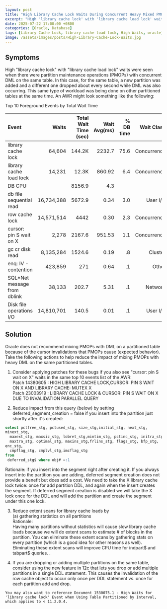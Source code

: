 ```yaml
---
layout: post
title: "High Library Cache Lock Waits During Concurrent Heavy Mixed PMOPs and DML on Several Partitioned Tables"
excerpt: "High 'library cache lock' with 'library cache load lock' waits were seen when there were partition maintenance operations (PMOPs) with concurrent DML on the same table. "
date: 2025-07-22 17:00:00 +0800
categories: [Oracle, Database]
tags: [Library Cache Lock, library cache load lock, High Waits, oracle]
image: /assets/images/posts/High-Library-Cache-Lock-Waits.jpg
---
```


## Symptoms
High "library cache lock" with "library cache load lock" waits were seen when there were partition maintenance operations (PMOPs) with concurrent DML on the same table.  In this case, for the same table, a new partition was added and a different one dropped about every second while DML was also occurring.   This same type of workload was being done on other partitioned tables at the same time.
An AWR might look something like the following:

Top 10 Foreground Events by Total Wait Time

|Event                            |Waits     |Total Wait Time (sec)      |Wait Avg(ms)      |% DB time      |Wait Class|
|:----|----:|----:|----:|----:|----:|
|library cache lock              |64,604                   |144.2K            |2232.7            |75.6     |Concurrency|
|library cache load lock         |14,231                    |12.3K            |860.92             |6.4     |Concurrency|
|DB CPU                          |                         |8156.9               |4.3             |                   |
|db file sequential read     |16,734,388                   |5672.9              |0.34             |3.0        |User I/O|
|row cache lock              |14,571,514                   |4442                |0.30             |2.3     |Concurrency|
|cursor: pin S wait on X          |2,278                   |2167.6            |951.53             |1.1     |Concurrency|
|gc cr disk read              |8,135,284                   |1524.6              |0.19              |.8         |Cluster|
|enq: IV - contention           |423,859                      |271              |0.64              |.1           |Other|
|SQL*Net message from dblink     |38,133                    |202.7              |5.31              |.1         |Network|
|Disk file operations I/O    |14,810,701                    |140.5              |0.01              |.1        |User I/O|

## Solution
Oracle does not recommend mixing PMOPs with DML on a partitioned table because of the cursor invalidations that PMOPs cause (expected behavior). Take the following actions to help reduce the impact of mixing PMOPs with heavy DML on the same partitioned tables.  
1. Consider applying patches for these bugs if you also see "cursor: pin S wait on X" waits in the same top 10 events list of the AWR:  
Patch 14380605 : HIGH LIBRARY CACHE LOCK,CURSOR: PIN S WAIT ON X AND LIBRARY CACHE: MUTEX X  
Patch 23003919 : LIBRARY CACHE LOCK & CURSOR: PIN S WAIT ON X DUE TO INVALIDATION PARALLEL QUERY  

2. Reduce impact from this query (below) by setting deferred_segment_creation = false if you insert into the partition just shortly after it's created:  
```sql
select pctfree_stg, pctused_stg, size_stg,initial_stg, next_stg,
minext_stg,
  maxext_stg, maxsiz_stg, lobret_stg,mintim_stg, pctinc_stg, initra_stg,
  maxtra_stg, optimal_stg, maxins_stg,frlins_stg, flags_stg, bfp_stg,
enc_stg,
  cmpflag_stg, cmplvl_stg,imcflag_stg
from
 deferred_stg$ where obj# =:1
```
Rationale: if you insert into the segment right after creating it. If you always insert into the partition you are adding, deferred segment creation does not provide a benefit but does add a cost. We need to take the X library cache lock twice: once for add partition DDL, and again when the insert creates the segment. If deferred segment creation is disabled we will take the X lock once for the DDL and will add the partition and create the segment under this one lock.  

3. Reduce extent scans for library cache loads by   
(a) gathering statistics on all partitions  
Rationale:  
Having many partitions without statistics will cause slow library cache loads because we will do extent scans to estimate # of blocks in the partition.  You can eliminate these extent scans by gathering stats on every partition (which is a good idea for other reasons as well).  Eliminating these extent scans will improve CPU time for indpart$ and tabpart$ queries. .  


4. If you are dropping or adding multiple partitions on the same table, consider using the new feature in 12c that lets you drop or add multiple partitions in a single DDL statement.  This causes the invalidation of the row cache object to occur only once per DDL statement vs. once for each partition add and drop.
```
You may also want to reference Document 1530075.1 - High Waits for 'library cache lock' Event when Using Table Partitioned by Interval, which applies to < 11.2.0.4.
```
